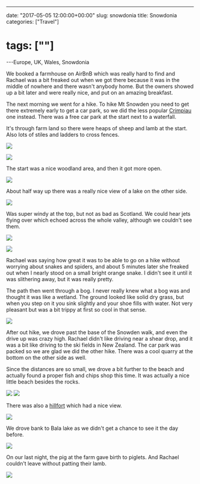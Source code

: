 ---

date: "2017-05-05 12:00:00+00:00"
slug: snowdonia
title: Snowdonia
categories: ["Travel"]
# tags: [""]
---Europe, UK, Wales, Snowdonia

We booked a farmhouse on AirBnB which was really hard to find and Rachael was a bit freaked out when we got there because it was in the middle of nowhere and there wasn't anybody home. But the owners showed up a bit later and were really nice, and put on an amazing breakfast.

The next morning we went for a hike. To hike Mt Snowden you need to get there extremely early to get a car park, so we did the less popular [Crimpiau](http://www.eryri-npa.gov.uk/visiting/walking/mountain-walks/crimpiau-capel-curig) one instead. There was a free car park at the start next to a waterfall.

It's through farm land so there were heaps of sheep and lamb at the start. Also lots of stiles and ladders to cross fences.

![](walk7.jpg "")

![](walk1.jpg "")

The start was a nice woodland area, and then it got more open.

![](walk3.JPG "")

About half way up there was a really nice view of a lake on the other side.

![](walk2.JPG "")

Was super windy at the top, but not as bad as Scotland. We could hear jets flying over which echoed across the whole valley, although we couldn't see them.

![](walk4.JPG "")

![](walk5.JPG "")

Rachael was saying how great it was to be able to go on a hike without worrying about snakes and spiders, and about 5 minutes later she freaked out when I nearly stood on a small bright orange snake. I didn't see it until it was slithering away, but it was really pretty.

The path then went through a bog. I never really knew what a bog was and thought it was like a wetland.
The ground looked like solid dry grass, but when you step on it you sink slightly and your shoe fills with water. Not very pleasant but was a bit trippy at first so cool in that sense.

![](walk6.JPG "")

After out hike, we drove past the base of the Snowden walk, and even the drive up was crazy high. Rachael didn't like driving near a shear drop, and it was a bit like driving to the ski fields in New Zealand. The car park was packed so we are glad we did the other hike. There was a cool quarry at the bottom on the other side as well.

Since the distances are so small, we drove a bit further to the beach and actually found a proper fish and chips shop this time.
It was actually a nice little beach besides the rocks.

![](beach1.jpg "")
![](beach2.JPG "")

There was also a [hillfort](https://en.wikipedia.org/wiki/Dinas_Dinlle) which had a nice view.

![](beach3.JPG "")

We drove bank to Bala lake as we didn't get a chance to see it the day before.

![](lake.JPG "")

On our last night, the pig at the farm gave birth to piglets. And Rachael couldn't leave without patting their lamb.

![](lambs.jpg "")
